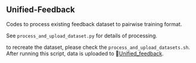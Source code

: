 ## Unified-Feedback
Codes to process existing feedback dataset to pairwise training format.

See `process_and_upload_dataset.py` for details of processing.

to recreate the dataset, please check the `process_and_upload_datasets.sh`. After running this script, data is uploaded to 🤗[Unified_feedback](https://huggingface.co/datasets/llm-blender/Unified-Feedback).
